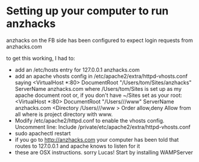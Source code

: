 Setting up your computer to run anzhacks
========================================


anzhacks on the FB side has been configured to expect login requests from anzhacks.com


to get this working, I had to:


* add an /etc/hosts entry for 127.0.0.1 anzhacks.com
* add an apache vhosts config in /etc/apache2/extra/httpd-vhosts.conf saying
    <VirtualHost *:80>
        DocumentRoot "/Users/tom/Sites/anzhacks"
        ServerName anzhacks.com
    </VirtualHost>
where /Users/tom/Sites is set up as my apache document root
or, if you don't have ~/Sites set as your root:
    <VirtualHost *:80>
        DocumentRoot "/Users/<YOURUSERNAME>/<ANZHACKS>/www"
        ServerName anzhacks.com
        <Directory /Users/<YOURUSERNAME>/<ANZHACKS>/www >
            Order allow,deny
            Allow from all
        </Directory>
    </VirtualHost>
where <ANZHACKS> is project directory with www.
* Modify /etc/apache2/httpd.conf to enable the vhosts config.  Uncomment line:
    Include /private/etc/apache2/extra/httpd-vhosts.conf
* sudo apachectl restart
* if you go to http://anzhacks.com your computer has been told that routes to 127.0.0.1 and apache knows to listen for it
* these are OSX instructions. sorry Lucas! Start by installing WAMPServer
